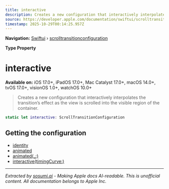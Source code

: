 ```yaml
---
title: interactive
description: Creates a new configuration that interactively interpolates the transition’s effect as the view is scrolled into the visible region of the container.
source: https://developer.apple.com/documentation/swiftui/scrolltransitionconfiguration/interactive
timestamp: 2025-10-29T00:14:25.957Z
---
```


**Navigation:** [Swiftui](/documentation/swiftui) › [scrolltransitionconfiguration](/documentation/swiftui/scrolltransitionconfiguration)

**Type Property**

# interactive

**Available on:** iOS 17.0+, iPadOS 17.0+, Mac Catalyst 17.0+, macOS 14.0+, tvOS 17.0+, visionOS 1.0+, watchOS 10.0+

> Creates a new configuration that interactively interpolates the transition’s effect as the view is scrolled into the visible region of the container.

```swift
static let interactive: ScrollTransitionConfiguration
```

## Getting the configuration

- [identity](/documentation/swiftui/scrolltransitionconfiguration/identity)
- [animated](/documentation/swiftui/scrolltransitionconfiguration/animated)
- [animated(_:)](/documentation/swiftui/scrolltransitionconfiguration/animated(_:))
- [interactive(timingCurve:)](/documentation/swiftui/scrolltransitionconfiguration/interactive(timingcurve:))

---

*Extracted by [sosumi.ai](https://sosumi.ai) - Making Apple docs AI-readable.*
*This is unofficial content. All documentation belongs to Apple Inc.*
